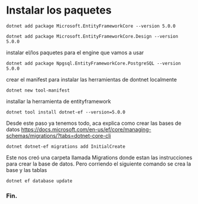 # Instalar los paquetes

`dotnet add package Microsoft.EntityFrameworkCore --version 5.0.0`

`dotnet add package Microsoft.EntityFrameworkCore.Design --version 5.0.0`

instalar el/los paquetes para el engine que vamos a usar

`dotnet add package Npgsql.EntityFrameworkCore.PostgreSQL --version 5.0.0`

crear el manifest para instalar las herramientas de dontnet localmente

`dotnet new tool-manifest`

installar la herramienta de entityframework

`dotnet tool install dotnet-ef --version=5.0.0`

Desde este paso ya tenemos todo, aca explica como crear las bases de datos https://docs.microsoft.com/en-us/ef/core/managing-schemas/migrations/?tabs=dotnet-core-cli

`dotnet dotnet-ef migrations add InitialCreate`

Este nos creó una carpeta llamada Migrations donde estan las instrucciones para crear la base de datos. Pero corriendo el siguiente comando se crea la base y las tablas

`dotnet ef database update`

### **Fin.**
